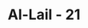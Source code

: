 ---
title: "Al-Lail - 21"
no: 21
arabic_no: ٢١
ayah: وَلَسَوْفَ يَرْضٰى ࣖ
translation: "Dan niscaya kelak dia akan mendapat kesenangan (yang sempurna)."
tafsir: "Orang takwa yang membantu orang lain untuk mencari rida Allah itu akhirnya akan memperolehnya. Orang itu terjauh dari neraka, dan pasti masuk surga."
---